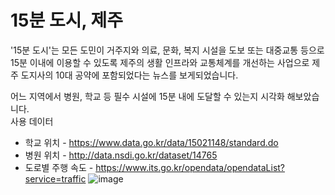 # 15분 도시, 제주


'15분 도시'는 모든 도민이 거주지와 의료, 문화, 복지 시설을 도보 또는 대중교통 등으로 15분 이내에 이용할 수 있도록 제주의 생활 인프라와 교통체계를 개선하는 사업으로
제주 도지사의 10대 공약에 포함되었다는 뉴스를 보게되었습니다.

어느 지역에서 병원, 학교 등 필수 시설에 15분 내에 도달할 수 있는지 시각화 해보았습니다.
<br>사용 데이터
- 학교 위치 - https://www.data.go.kr/data/15021148/standard.do
- 병원 위치 - http://data.nsdi.go.kr/dataset/14765
- 도로별 주행 속도 - https://www.its.go.kr/opendata/opendataList?service=traffic
![image](https://github.com/user-attachments/assets/5bec00f7-b0c9-4005-9100-d8869e5a65ef)
